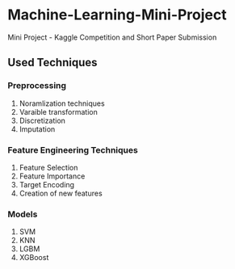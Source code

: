 # Machine-Learning-Mini-Project
Mini Project - Kaggle Competition and Short Paper Submission

## Used Techniques

### Preprocessing

1. Noramlization techniques
2. Varaible transformation
3. Discretization
4. Imputation

### Feature Engineering Techniques

1. Feature Selection
2. Feature Importance
3. Target Encoding
4. Creation of new features

### Models

1. SVM
2. KNN
3. LGBM
4. XGBoost


